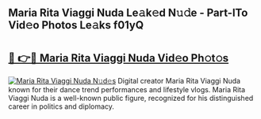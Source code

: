## Maria Rita Viaggi Nuda Le𝚊k𝚎d N𝚞𝚍e - Part-lTo Vid𝚎o Photos Le𝚊ks f01yQ

# <h2><a href="http://fbb9t4.evod.top/?m=Maria+Rita+Viaggi+Nuda">🔗 👉🔴 Maria Rita Viaggi Nuda Vid𝚎o Ph𝚘t𝚘s</a></h2>

[![Maria Rita Viaggi Nuda N𝚞d𝚎s](https://i.imgur.com/8V9OHl7.gif)](http://fbb9t4.evod.top/?m=Maria+Rita+Viaggi+Nuda)
Digital creator Maria Rita Viaggi Nuda known for their dance trend performances and lifestyle vlogs. Maria Rita Viaggi Nuda is a well-known public figure, recognized for his distinguished career in politics and diplomacy. 
